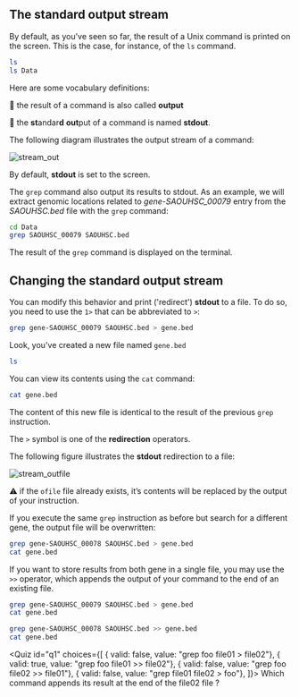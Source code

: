 <script>
import Quiz from "$components/Quiz.svelte";
import Execute from "$components/Execute.svelte";
</script>

## The standard output stream

By default, as you've seen so far, the result of a Unix command is printed on the screen. This is the case, for instance, of the `ls` command.

```bash
ls
ls Data
```

Here are some vocabulary definitions:

📕 the result of a command is also called **output** 

📕 the **st**andar**d** **out**put of a command is named **stdout**.

The following diagram illustrates the output stream of a command:

<img src="/data/linux_basics_session04/stream_out.png" style="max-width:100%" alt="stream_out">

By default, **stdout** is set to the screen.

The `grep` command also output its results to stdout. As an example, we will extract genomic locations related to *gene-SAOUHSC_00079* entry from the *SAOUHSC.bed* file with the `grep` command:

```bash
cd Data
grep SAOUHSC_00079 SAOUHSC.bed
```

The result of the `grep` command is displayed on the terminal.

## Changing the standard output stream

You can modify this behavior and print ('redirect') **stdout** to a file.
To do so, you need to use the `1>` that can be abbreviated to `>`:

```bash
grep gene-SAOUHSC_00079 SAOUHSC.bed > gene.bed
```

Look, you've created a new file named `gene.bed`

```bash
ls
```

You can view its contents using the `cat` command:

```bash
cat gene.bed
```

The content of this new file is identical to the result of the previous `grep` instruction.

The `>` symbol is one of the **redirection** operators.

The following figure illustrates the **stdout** redirection to a file:

<img src="/data/linux_basics_session04/stream_outfile.png" style="max-width:100%" alt="stream_outfile">

⚠️ if the `ofile` file already exists, it’s contents will be replaced by the output of your instruction.

If you execute the same `grep` instruction as before but search for a different gene, the output file will be overwritten:

```bash
grep gene-SAOUHSC_00078 SAOUHSC.bed > gene.bed
cat gene.bed
```

If you want to store results from both gene in a single file, you may use the `>>` operator, which appends the output of your command to the end of an existing file.

```bash
grep gene-SAOUHSC_00079 SAOUHSC.bed > gene.bed
cat gene.bed
```

```bash
grep gene-SAOUHSC_00078 SAOUHSC.bed >> gene.bed
cat gene.bed
```

<Quiz id="q1" choices={[
         { valid: false, value: "grep foo file01 > file02"},
         { valid: true, value: "grep foo file01 >> file02"},
         { valid: false, value: "grep foo file02 >> file01"},
	 { valid: false, value: "grep file01 file02 > foo"},
]}>
        <span slot="prompt">
	Which command appends its result at the end of the file02 file ?
        </span>
</Quiz>
